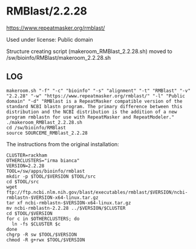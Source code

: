RMBlast/2.2.28
==============

<https://www.repeatmasker.org/rmblast/>

Used under license:
Public domain


Structure creating script (makeroom_RMBlast_2.2.28.sh) moved to /sw/bioinfo/RMBlast/makeroom_2.2.28.sh

LOG
---

    makeroom.sh "-f" "-c" "bioinfo" "-s" "alignment" "-t" "RMBlast" "-v" "2.2.28" "-w" "https://www.repeatmasker.org/rmblast/" "-l" "Public domain" "-d" "RMBlast is a RepeatMasker compatible version of the standard NCBI blastn program. The primary difference between this distribution and the NCBI distribution is the addition of a new program rmblastn for use with RepeatMasker and RepeatModeler."
    ./makeroom_RMBlast_2.2.28.sh
    cd /sw/bioinfo/RMBlast
    source SOURCEME_RMBlast_2.2.28

The instructions from the original installation:

    CLUSTER=rackham
    OTHERCLUSTERS="irma bianca"
    VERSION=2.2.28
    TOOL=/sw/apps/bioinfo/rmblast
    mkdir -p $TOOL/$VERSION $TOOL/src
    cd $TOOL/src
    wget ftp://ftp.ncbi.nlm.nih.gov/blast/executables/rmblast/$VERSION/ncbi-rmblastn-$VERSION-x64-linux.tar.gz
    tar xf ncbi-rmblastn-$VERSION-x64-linux.tar.gz
    mv ncbi-rmblastn-2.2.28 ../$VERSION/$CLUSTER
    cd $TOOL/$VERSION
    for c in $OTHERCLUSTERS; do
      ln -fs $CLUSTER $c
    done
    chgrp -R sw $TOOL/$VERSION
    chmod -R g+rwx $TOOL/$VERSION

